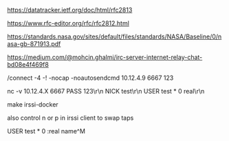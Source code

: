 https://datatracker.ietf.org/doc/html/rfc2813

https://www.rfc-editor.org/rfc/rfc2812.html

https://standards.nasa.gov/sites/default/files/standards/NASA/Baseline/0/nasa-gb-871913.pdf

https://medium.com/@mohcin.ghalmi/irc-server-internet-relay-chat-bd08e4f469f8


/connect -4 -! -nocap -noautosendcmd 10.12.4.9 6667 123

nc -v 10.12.4.X 6667
PASS 123\r\n
NICK test\r\n
USER test * 0 real\r\n

make irssi-docker

also control n or p in irssi client to swap taps

USER test * 0 :real name^M
